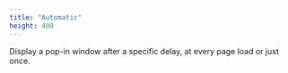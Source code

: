 ```yaml
---
title: "Automatic"
height: 400
---
```


Display a pop-in window after a specific delay, at every page load or just once.
